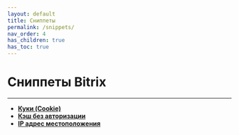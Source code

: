 ```yaml
---
layout: default
title: Сниппеты
permalink: /snippets/
nav_order: 4
has_children: true
has_toc: true
---
```


# Сниппеты Bitrix

---

- [**Куки (Cookie)**](/bitrix/snippets/cookie)
- [**Кэш без авторизации**](/bitrix/snippets/public-clear-cache)
- [**IP адрес местоположения**](/bitrix/snippets/sale-location-geoip)

<br>
